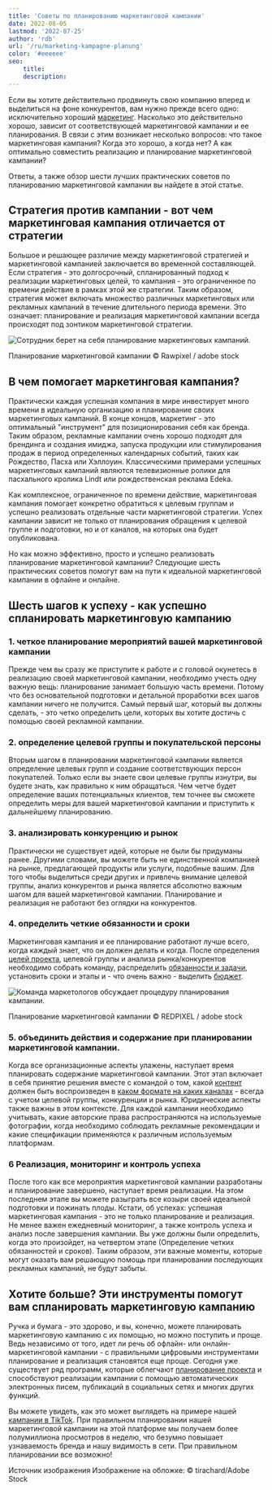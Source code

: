 ```yaml
---
title: 'Советы по планированию маркетинговой кампании'
date: 2022-08-05
lastmod: '2022-07-25'
author: 'rdb'
url: '/ru/marketing-kampagne-planung'
color: '#eeeeee'
seo:
    title:
    description:
---
```


Если вы хотите действительно продвинуть свою компанию вперед и выделиться на фоне конкурентов, вам нужно прежде всего одно: исключительно хороший [маркетинг](https://seatable.io/ru/marketing/). Насколько это действительно хорошо, зависит от соответствующей маркетинговой кампании и ее планирования. В связи с этим возникает несколько вопросов: что такое маркетинговая кампания? Когда это хорошо, а когда нет? А как оптимально совместить реализацию и планирование маркетинговой кампании?

Ответы, а также обзор шести лучших практических советов по планированию маркетинговой кампании вы найдете в этой статье.

## Стратегия против кампании - вот чем маркетинговая кампания отличается от стратегии

Большое и решающее различие между маркетинговой стратегией и маркетинговой кампанией заключается во временной составляющей. Если стратегия - это долгосрочный, спланированный подход к реализации маркетинговых целей, то кампания - это ограниченное по времени действие в рамках этой же стратегии. Таким образом, стратегия может включать множество различных маркетинговых или рекламных кампаний в течение длительного периода времени. Это означает: планирование и реализация маркетинговой кампании всегда происходят под зонтиком маркетинговой стратегии.

![Сотрудник берет на себя планирование маркетинговых кампаний.](https://seatable.io/wp-content/uploads/2022/07/Marketing-Kampagne-Planung_AdobeStock_101585925-711x474.jpg)

Планирование маркетинговой кампании © Rawpixel / adobe stock

## В чем помогает маркетинговая кампания?

Практически каждая успешная компания в мире инвестирует много времени в идеальную организацию и планирование своих маркетинговых кампаний. В конце концов, маркетинг - это оптимальный "инструмент" для позиционирования себя как бренда. Таким образом, рекламные кампании очень хорошо подходят для брендинга и создания имиджа, запуска продукции или стимулирования продаж в период определенных календарных событий, таких как Рождество, Пасха или Хэллоуин. Классическими примерами успешных маркетинговых кампаний являются телевизионные ролики для пасхального кролика Lindt или рождественская реклама Edeka.

Как комплексное, ограниченное по времени действие, маркетинговая кампания помогает конкретно обратиться к целевым группам и успешно реализовать отдельные части маркетинговой стратегии. Успех кампании зависит не только от планирования обращения к целевой группе и подготовки, но и от каналов, на которых она будет опубликована.

Но как можно эффективно, просто и успешно реализовать планирование маркетинговой кампании? Следующие шесть практических советов помогут вам на пути к идеальной маркетинговой кампании в офлайне и онлайне.

## Шесть шагов к успеху - как успешно спланировать маркетинговую кампанию

### 1\. четкое планирование мероприятий вашей маркетинговой кампании

Прежде чем вы сразу же приступите к работе и с головой окунетесь в реализацию своей маркетинговой кампании, необходимо учесть одну важную вещь: планирование занимает большую часть времени. Потому что без основательной подготовки и детальной проработки всех шагов кампании ничего не получится. Самый первый шаг, который вы должны сделать, - это четко определить цели, которых вы хотите достичь с помощью своей рекламной кампании.

### 2\. определение целевой группы и покупательской персоны

Вторым шагом в планировании маркетинговой кампании является определение целевых групп и создание соответствующих персон покупателей. Только если вы знаете свои целевые группы изнутри, вы будете знать, как правильно к ним обращаться. Чем четче будет определение ваших потенциальных клиентов, тем точнее вы сможете определить меры для вашей маркетинговой кампании и приступить к дальнейшему планированию.

### 3\. анализировать конкуренцию и рынок

Практически не существует идей, которые не были бы придуманы ранее. Другими словами, вы можете быть не единственной компанией на рынке, предлагающей продукты или услуги, подобные вашим. Для того чтобы выделиться среди других и привлечь внимание целевой группы, анализ конкурентов и рынка является абсолютно важным шагом для вашей маркетинговой кампании. Планирование и реализация не работают без оглядки на конкурентов.

### 4\. определить четкие обязанности и сроки

Маркетинговая кампания и ее планирование работают лучше всего, когда каждый знает, что он должен делать и когда. После определения [целей проекта](https://seatable.io/ru/vorlagen-projektplanung/), целевой группы и анализа рынка/конкурентов необходимо собрать команду, распределить [обязанности и задачи](https://seatable.io/ru/projektstrukturplan-vorlage/), установить сроки и этапы и - что очень важно - выделить [бюджет](https://seatable.io/ru/budgetplanung-vorlage/).

![Команда маркетологов обсуждает процедуру планирования кампании.](https://seatable.io/wp-content/uploads/2022/07/Marketing-Kampagne-Planung_AdobeStock_216876303-711x474.jpg)

Планирование маркетинговой кампании © REDPIXEL / adobe stock

### 5\. объединить действия и содержание при планировании маркетинговой кампании.

Когда все организационные аспекты улажены, наступает время планировать содержание маркетинговой кампании. Этот этап включает в себя принятие решения вместе с командой о том, какой [контент](https://seatable.io/ru/social-media-plan-vorlage/) должен быть воспроизведен в [каком формате на каких каналах](https://seatable.io/ru/social-media-plan-vorlage/) - всегда с учетом целевой группы, конкуренции и рынка. Юридические аспекты также важны в этом контексте. Для каждой кампании необходимо учитывать, какие авторские права распространяются на используемые фотографии, когда необходимо соблюдать рекламные рекомендации и какие спецификации применяются к различным используемым платформам.

### 6 Реализация, мониторинг и контроль успеха

После того как все мероприятия маркетинговой кампании разработаны и планирование завершено, наступает время реализации. На этом последнем этапе вы можете разыграть все козыри своей идеальной подготовки и пожинать плоды. Кстати, об успехах: успешная маркетинговая кампания - это не только планирование и реализация. Не менее важен ежедневный мониторинг, а также контроль успеха и анализ после завершения кампании. Вы уже должны были определить, когда это произойдет, на четвертом этапе (Определение четких обязанностей и сроков). Таким образом, эти важные моменты, которые могут оказать вам решающую помощь при планировании последующих рекламных кампаний, не будут забыты.

## Хотите больше? Эти инструменты помогут вам спланировать маркетинговую кампанию

Ручка и бумага - это здорово, и вы, конечно, можете планировать маркетинговую кампанию с их помощью, но можно поступить и проще. Ведь независимо от того, идет ли речь об офлайн- или онлайн-маркетинговой кампании - с правильными цифровыми инструментами планирование и реализация становятся еще проще. Сегодня уже существует ряд программ, которые облегчают [планирование проекта](https://seatable.io/ru/vorlagen-projektplanung/) и способствуют реализации кампании с помощью автоматических электронных писем, публикаций в социальных сетях и многих других функций.

Вы можете увидеть, как это может выглядеть на примере нашей [кампании в TikTok](https://t3n.de/consent?redirecturl=%2Fnews%2Fseatable-tiktok-case-study-1477428%2F). При правильном планировании нашей маркетинговой кампании на этой платформе мы получаем более полумиллиона просмотров в неделю, что безумно повышает узнаваемость бренда и нашу видимость в сети. При правильном планировании все возможно!

Источник изображения Изображение на обложке: © tirachard/Adobe Stock
